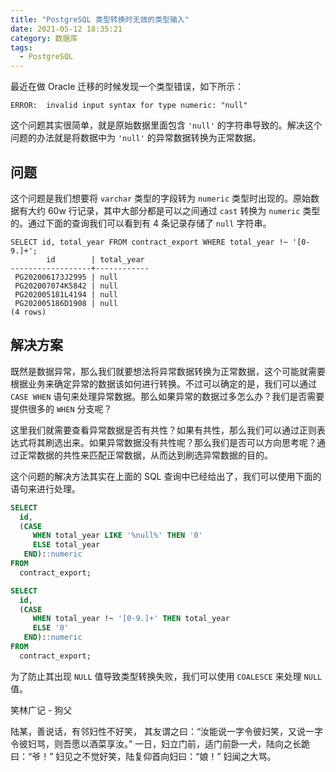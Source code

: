 ```yaml
---
title: "PostgreSQL 类型转换时无效的类型输入"
date: 2021-05-12 18:35:21
category: 数据库
tags:
  - PostgreSQL
---
```


最近在做 Oracle 迁移的时候发现一个类型错误，如下所示：

```
ERROR:  invalid input syntax for type numeric: "null"
```

这个问题其实很简单，就是原始数据里面包含 `'null'` 的字符串导致的。解决这个问题的办法就是将数据中为 `'null'` 的异常数据转换为正常数据。

<!-- more -->

## 问题

这个问题是我们想要将 `varchar` 类型的字段转为 `numeric` 类型时出现的。原始数据有大约 60w 行记录，其中大部分都是可以之间通过 `cast` 转换为 `numeric` 类型的。通过下面的查询我们可以看到有 4 条记录存储了 `null` 字符串。

```
SELECT id, total_year FROM contract_export WHERE total_year !~ '[0-9.]+';
        id        | total_year
------------------+------------
 PG202006173J2995 | null
 PG202007074K5842 | null
 PG202005181L4194 | null
 PG202005186D1908 | null
(4 rows)
```

## 解决方案

既然是数据异常，那么我们就要想法将异常数据转换为正常数据，这个可能就需要根据业务来确定异常的数据该如何进行转换。不过可以确定的是，我们可以通过 `CASE WHEN` 语句来处理异常数据。那么如果异常的数据过多怎么办？我们是否需要提供很多的 `WHEN` 分支呢？

这里我们就需要查看异常数据是否有共性？如果有共性，那么我们可以通过正则表达式将其刷选出来。如果异常数据没有共性呢？那么我们是否可以方向思考呢？通过正常数据的共性来匹配正常数据，从而达到刷选异常数据的目的。

这个问题的解决方法其实在上面的 SQL 查询中已经给出了，我们可以使用下面的语句来进行处理。

```sql
SELECT
  id,
  (CASE
     WHEN total_year LIKE '%null%' THEN '0'
     ELSE total_year
   END)::numeric
FROM
  contract_export;

SELECT
  id,
  (CASE
     WHEN total_year !~ '[0-9.]+' THEN total_year
	 ELSE '0'
   END)::numeric
FROM
  contract_export;
```

为了防止其出现 `NULL` 值导致类型转换失败，我们可以使用 `COALESCE` 来处理 `NULL` 值。


<div class="just-for-fun">
笑林广记 - 狗父

陆某，善说话，有邻妇性不好笑，
其友谓之曰：“汝能说一字令彼妇笑，又说一字令彼妇骂，则吾愿以酒菜享汝。”
一日，妇立门前，适门前卧一犬，陆向之长跪曰：“爷！”
妇见之不觉好笑，陆复仰首向妇曰：“娘！”
妇闻之大骂。
</div>
